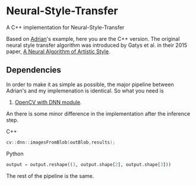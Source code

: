 # Neural-Style-Transfer
A C++ implementation for Neural-Style-Transfer


Based on [Adrian](https://www.pyimagesearch.com/2018/08/27/neural-style-transfer-with-opencv/)'s example, here you are the C++ version.
The original neural style transfer algorithm was introduced by Gatys et al. in their 2015 paper, [A Neural Algorithm of Artistic Style](https://arxiv.org/abs/1508.06576).

## Dependencies
In order to make it as simple as possible, the major pipeline between Adrian's and my implemenation is identical. So what you need is
1. [OpenCV with DNN module](https://github.com/opencv/opencv).

An there is some minor difference in the implementation after the inference step. 

C++
```c++
cv::dnn::imagesFromBlob(outBlob,results);
```

Python
```python
output = output.reshape((3, output.shape[2], output.shape[3]))
```

The rest of the pipeline is the same.
